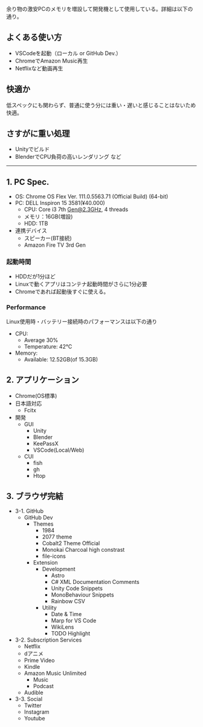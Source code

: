 余り物の激安PCのメモリを増設して開発機として使用している。詳細は以下の通り。

## よくある使い方
- VSCodeを起動（ローカル or GitHub Dev.）
- ChromeでAmazon Music再生
- Netflixなど動画再生

## 快適か
低スペックにも関わらず、普通に使う分には重い・遅いと感じることはないため快適。

## さすがに重い処理
- Unityでビルド
- BlenderでCPU負荷の高いレンダリング
など

---

## 1. PC Spec.
- OS: Chrome OS Flex Ver. 111.0.5563.71 (Official Build) (64-bit) 
- PC: DELL Inspiron 15 3581(¥40.000)
    - CPU: Core i3 7th Gen@2.3GHz, 4 threads
    - メモリ：16GB(増設)
    - HDD: 1TB
- 連携デバイス
    - スピーカー(BT接続)
    - Amazon Fire TV 3rd Gen

### 起動時間
- HDDだが1分ほど
- Linuxで動くアプリはコンテナ起動時間がさらに1分必要
- Chromeであれば起動後すぐに使える。

### Performance
Linux使用時・バッテリー接続時のパフォーマンスは以下の通り

- CPU: 
    - Average 30%
    - Temperature: 42℃
- Memory:
    - Available: 12.52GB(of 15.3GB)

## 2. アプリケーション
- Chrome(OS標準)
- 日本語対応
    - Fcitx
- 開発
    - GUI
        - Unity
        - Blender
        - KeePassX
        - VSCode(Local/Web)
    - CUI
        - fish
        - gh
        - Htop
## 3. ブラウザ完結
- 3-1. GitHub
    - GitHub Dev
        - Themes
            - 1984
            - 2077 theme
            - Cobalt2 Theme Official
            - Monokai Charcoal high constrast
            - file-icons
        - Extension
            - Development
                - Astro
                - C# XML Documentation Comments
                - Unity Code Snippets
                - MonoBehaviour Snippets
                - Rainbow CSV
            - Utility
                - Date & Time
                - Marp for VS Code
                - WikiLens
                - TODO Highlight
- 3-2. Subscription Services
    - Netflix
    - dアニメ
    - Prime Video
    - Kindle
    - Amazon Music Unlimited
        - Music
        - Podcast
    - Audible
- 3-3. Social
    - Twitter
    - Instagram
    - Youtube
